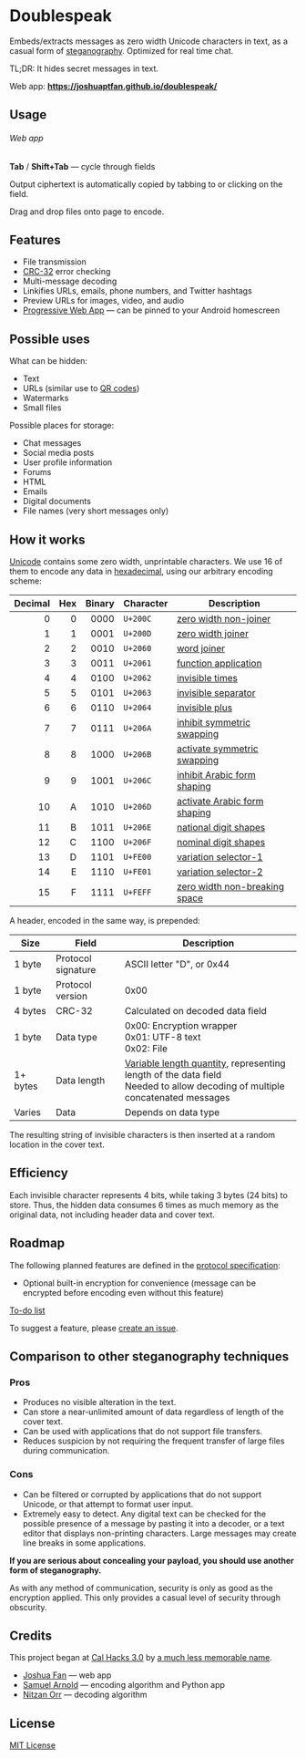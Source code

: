 # Doublespeak

Embeds/extracts messages as zero width Unicode characters in text, as a casual form of [steganography](https://en.wikipedia.org/wiki/Steganography). Optimized for real time chat.

TL;DR: It hides secret messages in text.

Web app: __https://joshuaptfan.github.io/doublespeak/__

## Usage

###### Web app

__Tab__ / __Shift+Tab__ &mdash; cycle through fields

Output ciphertext is automatically copied by tabbing to or clicking on the field.

Drag and drop files onto page to encode.

## Features

* File transmission
* [CRC-32](https://en.wikipedia.org/wiki/Cyclic_redundancy_check) error checking
* Multi-message decoding
* Linkifies URLs, emails, phone numbers, and Twitter hashtags
* Preview URLs for images, video, and audio
* [Progressive Web App](https://developers.google.com/web/progressive-web-apps/) &mdash; can be pinned to your Android homescreen

## Possible uses

What can be hidden:

* Text
* URLs (similar use to [QR codes](https://en.wikipedia.org/wiki/QR_code))
* Watermarks
* Small files

Possible places for storage:

* Chat messages
* Social media posts
* User profile information
* Forums
* HT⁢⁢‌‌⁮⁯︁⁮︀⁢⁠⁣‌‍‍⁡⁣⁬⁤﻿⁪⁣⁠⁪⁪⁠⁤⁣⁠‌⁪‌⁪⁠⁤⁣⁪⁢⁪⁢⁪⁬⁠‌⁤⁪⁤﻿⁤﻿⁤⁢⁠︁ML
* Emails
* Digital documents
* File names (very short messages only)

## How it works

[Unicode](https://en.wikipedia.org/wiki/Unicode) contains some zero width, unprintable characters. We use 16 of them to encode any data in [hexadecimal](https://en.wikipedia.org/wiki/Hexadecimal), using our arbitrary encoding scheme:

| Decimal | Hex | Binary | Character | Description |
| -------:| ---:| ------:| --------- | ----------- |
|    0    |  0  |  0000  | `U+200C`  | [zero width non-joiner](https://en.wikipedia.org/wiki/Zero-width_non-joiner) |
|    1    |  1  |  0001  | `U+200D`  | [zero width joiner](https://en.wikipedia.org/wiki/Zero-width_joiner) |
|    2    |  2  |  0010  | `U+2060`  | [word joiner](https://en.wikipedia.org/wiki/Word_joiner) |
|    3    |  3  |  0011  | `U+2061`  | [function application](https://codepoints.net/U+2061) |
|    4    |  4  |  0100  | `U+2062`  | [invisible times](https://codepoints.net/U+2062) |
|    5    |  5  |  0101  | `U+2063`  | [invisible separator](https://codepoints.net/U+2063) |
|    6    |  6  |  0110  | `U+2064`  | [invisible plus](https://codepoints.net/U+2064) |
|    7    |  7  |  0111  | `U+206A`  | [inhibit symmetric swapping](https://codepoints.net/U+206A) |
|    8    |  8  |  1000  | `U+206B`  | [activate symmetric swapping](https://codepoints.net/U+206B) |
|    9    |  9  |  1001  | `U+206C`  | [inhibit Arabic form shaping](https://codepoints.net/U+206C) |
|   10    |  A  |  1010  | `U+206D`  | [activate Arabic form shaping](https://codepoints.net/U+206D) |
|   11    |  B  |  1011  | `U+206E`  | [national digit shapes](https://codepoints.net/U+206E) |
|   12    |  C  |  1100  | `U+206F`  | [nominal digit shapes](https://codepoints.net/U+206F) |
|   13    |  D  |  1101  | `U+FE00`  | [variation selector-1](https://en.wikipedia.org/wiki/Variation_Selectors_(Unicode_block)) |
|   14    |  E  |  1110  | `U+FE01`  | [variation selector-2](https://en.wikipedia.org/wiki/Variation_Selectors_(Unicode_block)) |
|   15    |  F  |  1111  | `U+FEFF`  | [zero width non-breaking space](https://en.wikipedia.org/wiki/Byte_order_mark) |

A header, encoded in the same way, is prepended:

| Size | Field | Description |
| ---- | ----- | ----------- |
| 1 byte | Protocol signature | ASCII letter "D", or 0x44 |
| 1 byte | Protocol version | 0x00 |
| 4 bytes | CRC-32 | Calculated on decoded data field |
| 1 byte | Data type | 0x00: Encryption wrapper<br>0x01: UTF-8 text<br>0x02: File |
| 1+ bytes | Data length | [Variable length quantity](https://en.wikipedia.org/wiki/Variable-length_quantity), representing length of the data field<br>Needed to allow decoding of multiple concatenated messages |
| Varies | Data | Depends on data type |

The resulting string of invisible characters is then inserted at a random location in the cover text.

## Efficiency

Each invisible character represents 4 bits, while taking 3 bytes (24 bits) to store. Thus, the hidden data consumes 6 times as much memory as the original data, not including header data and cover text.

## Roadmap

The following planned features are defined in the [protocol specification](https://docs.google.com/spreadsheets/d/1sx-kw7LFz4f7Qrtmo68lRi8_msIRVGsvGhiQuWppR4A/):

* Optional built-in encryption for convenience (message can be encrypted before encoding even without this feature)

[To-do list](https://github.com/joshuaptfan/doublespeak/projects/1)

To suggest a feature, please [create an issue](https://github.com/joshuaptfan/doublespeak/issues).

## Comparison to other steganography techniques

### Pros

* Produces no visible alteration in the text.
* Can store a near-unlimited amount of data regardless of length of the cover text.
* Can be used with applications that do not support file transfers.
* Reduces suspicion by not requiring the frequent transfer of large files during communication.

### Cons

* Can be filtered or corrupted by applications that do not support Unicode, or that attempt to format user input.
* Extremely easy to detect. Any digital text can be checked for the possible presence of a message by pasting it into a decoder, or a text editor that displays non-printing characters. Large messages may create line breaks in some applications.

__If you are serious about concealing your payload, you should use another form of steganography.__

As with any method of communication, security is only as good as the encryption applied. This only provides a casual level of security through obscurity.

## Credits

This project began at [Cal Hacks 3.0](https://calhacks3.devpost.com/) by [a much less memorable name](https://devpost.com/software/invisicrypt).

* [Joshua Fan](https://github.com/joshuaptfan) &mdash; web app
* [Samuel Arnold](https://github.com/Grond66) &mdash; encoding algorithm and Python app
* [Nitzan Orr](https://github.com/orrblue) &mdash; decoding algorithm

## License

[MIT License](https://joshuaptfan.mit-license.org/)
